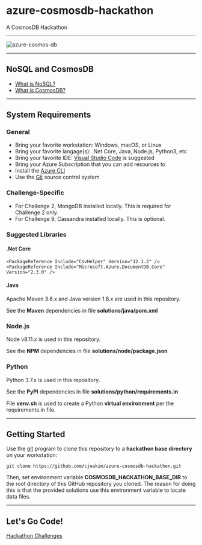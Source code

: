 # azure-cosmosdb-hackathon

A CosmosDB Hackathon

---

![azure-cosmos-db](img/azure-cosmos-db.png)

---

## NoSQL and CosmosDB

- [What is NoSQL?](what-is-nosql.md)
- [What is CosmosDB?](what-is-cosmosdb.md)

---

## System Requirements

### General

- Bring your favorite workstation: Windows, macOS, or Linux
- Bring your favorite langage(s): .Net Core, Java, Node.js, Python3, etc
- Bring your favorite IDE: [Visual Studio Code](https://code.visualstudio.com) is suggested 
- Bring your Azure Subscription that you can add resources to
- Install the [Azure CLI](https://docs.microsoft.com/en-us/cli/azure/install-azure-cli) 
- Use the [Git](https://git-scm.com/downloads) source control system 

### Challenge-Specific

- For Challenge 2, MongoDB installed locally.  This is required for Challenge 2 only.
- For Challenge 9, Cassandra installed locally.  This is optional.

### Suggested Libraries

#### .Net Core

```
<PackageReference Include="CsvHelper" Version="12.1.2" />
<PackageReference Include="Microsoft.Azure.DocumentDB.Core" Version="2.3.0" />
```

#### Java

Apache Maven 3.6.x and Java version 1.8.x are used in this repository.

See the **Maven** dependencies in file **solutions/java/pom.xml**

### Node.js

Node v8.11.x is used in this repository.

See the **NPM** dependencies in file **solutions/node/package.json**

### Python

Python 3.7.x is used in this repository.

See the **PyPI** dependencies in file **solutions/python/requirements.in**

File **venv.sh** is used to create a Python **virtual environment** per the requirements.in file.

---

## Getting Started

Use the [git](https://git-scm.com) program to clone this repository to a 
**hackathon base directory** on your workstation:

```
git clone https://github.com/cjoakim/azure-cosmosdb-hackathon.git
```

Then, set environment variable **COSMOSDB_HACKATHON_BASE_DIR** to the root
directory of this GitHub repository you cloned.  The reason for doing this 
is that the provided solutions use this environment variable to locate data
files.

---

## Let's Go Code!

[Hackathon Challenges](challenges/challenges_list.md)
